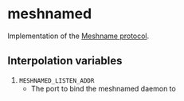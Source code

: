 meshnamed
=========

Implementation of the [Meshname protocol](https://github.com/zhoreeq/meshname/blob/master/protocol.md).

## Interpolation variables

1. `MESHNAMED_LISTEN_ADDR`
	* The port to bind the meshnamed daemon to

